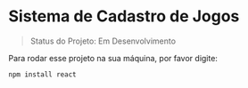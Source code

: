 <h1>Sistema de Cadastro de Jogos</h1>

>Status do Projeto: Em Desenvolvimento

Para rodar esse projeto na sua máquina, por favor digite:

```
npm install react
```

